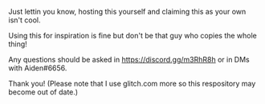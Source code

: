 Just lettin you know, hosting this yourself and claiming this as your own isn't cool.

Using this for inspiration is fine but don't be that guy who copies the whole thing!

Any questions should be asked in https://discord.gg/m3RhR8h or in DMs with Aiden#6656.

Thank you! (Please note that I use glitch.com more so this respository may become out of date.)
